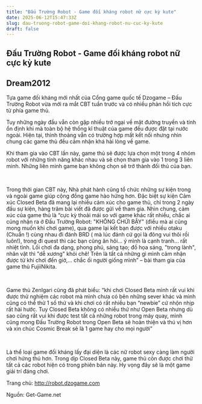 ```yaml
---
title: "Đấu Trường Robot - Game đối kháng robot nữ cực kỳ kute"
date: 2025-06-12T15:47:33Z
slug: dau-truong-robot-game-doi-khang-robot-nu-cuc-ky-kute
draft: false
---
```


## Đấu Trường Robot - Game đối kháng robot nữ cực kỳ kute

## Dream2012

Tựa game đối kháng mới nhất của Cổng game quốc tế Dzogame – Đấu Trường Robot vừa mới ra mắt CBT tuần trước và có nhiều phản hồi tích cực từ phía game thủ.

Tuy những ngày đầu vẫn còn gặp nhiều trở ngại về mặt đường truyền và tính ổn định khi mà toàn bộ hệ thống kĩ thuật của game đều được đặt tại nước ngoài. Hiện tại, thỉnh thoảng vẫn có trường hợp mất kết nối nhưng nhìn chung các game thủ đều cảm nhận khá hài lòng về game. 

Khi tham gia vào CBT lần này, game thủ sẽ được lựa chọn một trong 4 nhóm robot với những tính năng khác nhau và sẽ chọn tham gia vào 1 trong 3 liên minh. Những liên minh game bạn không chọn sẽ trở thành đối thủ của bạn.

​

Trong thời gian CBT này, Nhà phát hành cũng tổ chức những sự kiện trong và ngoài game giúp cộng đồng game hào hứng hơn. Đặc biệt sự kiện Cảm xúc Closed Beta đã mang lại nhiều cảm xúc cho game thủ, chỉ trong 2 ngày đầu sự kiện, hàng trăm bài viết đã được gửi về tham gia. Nhìn chung, cảm xúc của game thủ là “cực kỳ thoải mái so với game khác rất nhiều, chắc ai cũng nhận ra ở Đấu Trường Robot: "KHÔNG CHỬI BẬY" (điều mà ai cũng mong muốn khi chơi game), qua game lại kết bạn được với nhiều otaku (Chuẩn !) cùng nhau đi đánh BRD ( mà lúc đánh cứ gọi là đông vui thôi rồi luôn!), trong đi quest thì các bạn cũng ăn hôi... ý mình là cạnh tranh... rất nhiệt tình. Lối chơi đa dạng, phong phú, sáng tạo; đồ họa sáng, "trong lành", nhân vật thì "dễ xương" khỏi chê! Trên là tất cả những gì mình cảm nhận được từ khi chơi đến giờ,... chắc ối người giống mình” – bài tham gia của game thủ FujiiNikita.

​

Game thủ ZenIgari cũng đã phát biểu: “khi chơi Closed Beta mình rất vui khi được thử nghiệm các robot mà mình chưa có bên những sever khác và mình cũng có thể thử 1 số thứ và khi chơi có rất nhiều bạn “newbie” cứ nhộn nhịp rất hài hước. Tuy Closed Beta không có nhiều thứ như Open Beta nhưng dù sao cũng rất vui khi được test tất cả những robot trong máy quay, mình cũng mong Đấu Trường Robot trong Open Beta sẽ hoàn thiện và thú vị hơn và xin chúc Cosmic Break sẽ là 1 game hay cho mọi người”

​
​
​

Là thể loại game đối kháng lấy đại diện là các nữ robot sexy càng làm người chơi hứng thú hơn. Trong dịp Closed Beta này, game thủ còn được chơi thử tất cả các robot hiện có trong phiên bản này. Hy vọng đây sẽ là một game giải trí đáng chơi.

Trang chủ: http://robot.dzogame.com 
 
Nguồn: Get-Game.net​